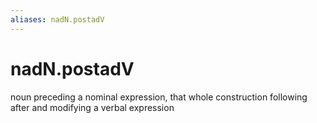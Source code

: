 ```yaml
---
aliases: nadN.postadV
---
```

# nadN.postadV

noun preceding a nominal expression, that whole construction following after and modifying a verbal expression